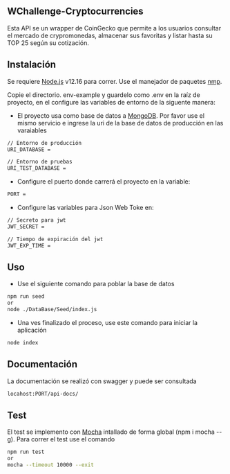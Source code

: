 ## WChallenge-Cryptocurrencies

Esta API se un wrapper de CoinGecko que permite a los usuarios consultar el mercado de crypromonedas, almacenar sus favoritas
y listar hasta su TOP 25 según su cotización.

## Instalación

Se requiere [Node.js](https://nodejs.org/) v12.16 para correr. Use el manejador de paquetes [nmp](https://www.npmjs.com/get-npm).

Copie el directorio. env-example y guardelo como .env en la raíz de proyecto, en el configure las variables de entorno de la siguente manera:

- El proyecto usa como base de datos a [MongoDB](https://www.mongodb.com/es). Por favor use el mismo servicio e ingrese la uri de la base de datos de producción en las varaiables

```bash
// Entorno de producción
URI_DATABASE =

// Entorno de pruebas
URI_TEST_DATABASE =
```

- Configure el puerto donde carrerá el proyecto en la variable:

```bash
PORT =
```

- Configure las variables para Json Web Toke en:

```bash
// Secreto para jwt
JWT_SECRET =

// Tiempo de expiración del jwt
JWT_EXP_TIME =
```

## Uso

- Use el siguiente comando para poblar la base de datos

```bash
npm run seed
or
node ./DataBase/Seed/index.js
```

- Una ves finalizado el proceso, use este comando para iniciar la aplicación

```bash
node index
```

## Documentación

La documentación se realizó con swagger y puede ser consultada

```bash
locahost:PORT/api-docs/
```

## Test

El test se implemento con [Mocha](https://mochajs.org) intallado de forma global (npm i mocha --g). Para correr el test use el comando

```bash
npm run test
or
mocha --timeout 10000 --exit
```
